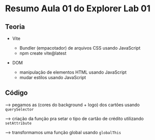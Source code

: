 # Resumo Aula 01 do Explorer Lab 01

## Teoria

- Vite

  - Bundler (empacotador) de arquivos CSS usando JavaScript
  - npm create vite@latest

- DOM
  - manipulação de elementos HTML usando JavaScript
  - mudar estilos usando JavaScript

## Código

--> pegamos as (cores do background + logo) dos cartões usando `querySelector`

--> criação da função pra setar o tipo de cartão de crédito utilizando `setAttribute`

--> transformamos uma função global usando `globalThis`
